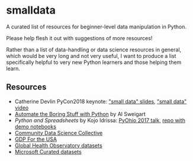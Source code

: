 # smalldata

A curated list of resources for beginner-level data manipulation in Python.

Please help flesh it out with suggestions of more resources!

Rather than a list of data-handling or data science resources in 
general, which would be very long and not very useful, I want to 
produce a list specifically helpful to very new Python learners 
and those helping them learn.

## Resources 

- Catherine Devlin PyCon2018 keynote: ["small data" slides](https://github.com/catherinedevlin/talks/blob/master/pycon_2018/smalldata.rst), ["small data" video]()
- [Automate the Boring Stuff with Python](https://automatetheboringstuff.com/) by Al Sweigart 
- _Python and Spreadsheets_ by Kojo Idrissa: [PyOhio 2017 talk](http://pyvideo.org/pyohio-2017/python-and-spreadsheets-2017-edition.html), [repo with demo notebooks](https://github.com/kojoidrissa/pyohio_2017)
- [Community Data Science Collective](https://wiki.communitydata.cc/Main_Page)
- [GDP For the USA](https://data.worldbank.org/indicator/NY.GDP.MKTP.CD)
- [Global Health Observatory datasets](http://apps.who.int/gho/data/node.home)
- [Microsoft Curated datasets](https://msropendata.com/)


